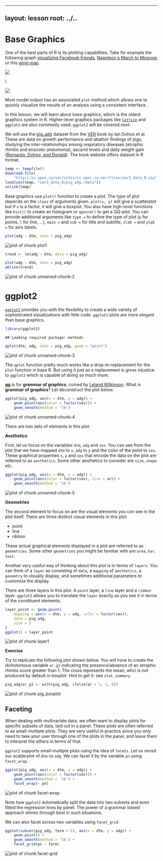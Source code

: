---
layout: lesson
root: ../..
----



# Base Graphics

One of the best parts of R is its plotting capabilities. Take for example the
following graph
[visualizing Facebook friends](http://paulbutler.org/archives/visualizing-facebook-friends/),
[Napoleon's March to Moscow](http://www.datavis.ca/gallery/re-minard.php), or
this [wind map](http://hint.fm/wind/index.html).

![](figure/facebook_map.png)

\

![](figure/march.jpg)

Most model output has an associated `plot` method which allows one to quickly
visualize the results of an analysis using a consistent interface.

In this lesson, we will learn about base graphics, which is the oldest graphics
system in R. Higher-level graphics packages like
[`lattice`](https://www.springer.com/new+%26+forthcoming+titles+%28default%29/book/978-0-387-75968-5)
and `ggplot2` are also commonly used. `ggplot2` will be covered next.

We will use the [pig_adg](http://www.upei.ca/ver/datasets-programs) dataset from
the [VER](http://www.upei.ca/ver/welcome) book by Ian Dohoo et al. These are
data on growth performance and abattoir findings of pigs, studying the
inter-relationships among respiratory diseases (atrophic rhinitis and enzootic
pneumonia), ascarid levels and daily weight gain
([Bernardo, Dohoo, and Donald](http://www.ncbi.nlm.nih.gov/pmc/articles/PMC1255650/)). The
book website offers dataset in R format.


```r
temp <- tempfile()
download.file(
    "http://ic.upei.ca/ver/sites/ic.upei.ca.ver/files/ver2_data_R.zip", temp)
load(unz(temp, "ver2_data_R/pig_adg.rdata"))
unlink(temp)
```

Base graphics use `plot()` function to create a plot. The type of plot depends on
the `class` of arguments given. `plot(x, y)` will give a scatterplot but if `x` is
a factor, it will give a boxplot. You also have high-level functions like
`hist()` to create an histogram or `qqnorm()` to get a QQ-plot. You can provide
additional arguments like `type =` to define the type of plot (`p` for
points, `l` for line, ...), `main =` and `sub =` for title and subtitle, `xlab
=` and `ylab =` for axis labels.


```r
plot(adg ~ dtm, data = pig_adg)
```

<img src="figure/plot1.png" title="plot of chunk plot1" alt="plot of chunk plot1" style="display: block; margin: auto;" />


```r
trend <- lm(adg ~ dtm, data = pig_adg)
```


```r
plot(adg ~ dtm, data = pig_adg)
abline(trend)
```

<img src="figure/unnamed-chunk-2.png" title="plot of chunk unnamed-chunk-2" alt="plot of chunk unnamed-chunk-2" style="display: block; margin: auto;" />

# ggplot2

[`ggplot2`](http://docs.ggplot2.org/current/index.html) provides you with the
flexibility to create a wide variety of sophisticated visualizations with little
code. `ggplot2` plots are more elegant than base graphics.


```r
library(ggplot2)
```

```
## Loading required package: methods
```

```r
qplot(dtm, adg, data = pig_adg, geom = "point")
```

<img src="figure/unnamed-chunk-3.png" title="plot of chunk unnamed-chunk-3" alt="plot of chunk unnamed-chunk-3" style="display: block; margin: auto;" />

The `qplot` function pretty much works like a drop-in-replacement for the `plot`
function in base R. But using it just as a replacement is gross injustice to
`ggplot2` which is capable of doing so much more. 

__gg__ is for __grammar of graphics__, coined by
[Leland Wilkinson](https://www.springer.com/statistics/computational+statistics/book/978-0-387-24544-7). What
is __grammar of graphics__? Let deconstruct the plot below.


```r
ggplot(pig_adg, aes(x = dtm, y = adg)) +
    geom_point(aes(color = factor(sex))) +
    geom_smooth(method = 'lm')
```

<img src="figure/unnamed-chunk-4.png" title="plot of chunk unnamed-chunk-4" alt="plot of chunk unnamed-chunk-4" style="display: block; margin: auto;" />

 There are two sets of elements in this plot:

__Aesthetics__

First, let us focus on the variables `dtm`, `adg` and `sex`. You can see from
the plot that we have mapped `dtm` to `x`, `adg` to `y` and the color of the
point to `sex`. These graphical properties `x`, `y` and `sex` that encode the
data on the plot are referred to as `aesthetics`. Some other aesthetics to
consider are `size`, `shape` etc.


```r
ggplot(pig_adg, aes(x = dtm, y = adg)) +
    geom_point(aes(color = factor(sex), size = ar)) +
    geom_smooth(method = 'lm')
```

<img src="figure/unnamed-chunk-5.png" title="plot of chunk unnamed-chunk-5" alt="plot of chunk unnamed-chunk-5" style="display: block; margin: auto;" />


__Geometries__

The second element to focus on are the visual elements you can see in the plot
itself. There are three distinct visual elements in this plot.

- point
- line
- ribbon

These actual graphical elements displayed in a plot are referred to as
`geometries`. Some other `geometries` you might be familiar with are `area`,
`bar`, `text`.

Another very useful way of thinking about this plot is in terms of `layers`. You
can think of a `layer` as consisting of `data`, a `mapping` of `aesthetics`, a
`geometry` to visually display, and sometimes additional parameters to customize
the display.

There are three layers in this plot. A `point` layer, a `line` layer and a
`ribbon` layer. `ggplot2` allows you to translate the `layer` exactly as you see
it in terms of the constituent elements.


```r
layer_point <- geom_point(
    mapping = aes(x = dtm, y = adg, color = factor(sex)),
    data = pig_adg,
    size = 3
)
ggplot() + layer_point
```

<img src="figure/layer1.png" title="plot of chunk layer1" alt="plot of chunk layer1" style="display: block; margin: auto;" />

__Exercise__

Try to replicate the following plot shown below. You will have to create the
dichotomous variable `ar_g1` indicating the presence/absence of an atrophic
rhinitis score greater than 1. The cross represents the mean, whci is not
produced by default in boxplot. Hint to get it: see `stat_summary`.


```r
pig_adg$ar_g1 <- with(pig_adg, ifelse(ar > 1, 1, 0))
```

<img src="figure/pig_boxplot.png" title="plot of chunk pig_boxplot" alt="plot of chunk pig_boxplot" style="display: block; margin: auto;" />

## Faceting

When dealing with multivariate data, we often want to display plots for specific
subsets of data, laid out in a panel. These plots are often referred to as
small-multiple plots. They are very useful in practice since you only need to
take your user through one of the plots in the panel, and leave them to
interpret the others in terms of that.

`ggplot2` supports small-multiple plots using the idea of `facets`. Let us
revisit our scatterplot of `dtm` vs `adg`. We can facet it by the variable `pn`
using `facet_wrap`.


```r
ggplot(pig_adg, aes(x = dtm, y = adg)) +
    geom_point(aes(color = factor(sex))) +
    geom_smooth(method = 'lm') +
    facet_wrap(~ pn)
```

<img src="figure/facet-wrap.png" title="plot of chunk facet-wrap" alt="plot of chunk facet-wrap" style="display: block; margin: auto;" />

Note how `ggplot2` automatically split the data into two subsets and even fitted
the regression lines by panel. The power of a grammar based approach shines
through best in such situations.

We can also facet across two variables using `facet_grid`


```r
ggplot(subset(pig_adg, farm < 5), aes(x = dtm, y = adg)) +
    geom_point() +
    geom_smooth(method = 'lm') +
    facet_grid(pn ~ farm)
```

<img src="figure/facet-grid.png" title="plot of chunk facet-grid" alt="plot of chunk facet-grid" style="display: block; margin: auto;" />
